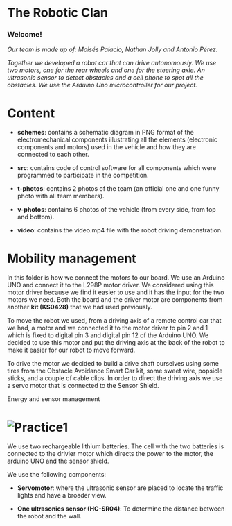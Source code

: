 The Robotic Clan
==
### Welcome! ###

*Our team is made up of: Moisés Palacio, Nathan Jolly and Antonio Pérez.*

*Together we developed a robot car that can drive autonomously. We use two motors, one for the rear wheels and one for the steering axle. An ultrasonic sensor to detect obstacles and a cell phone to spot all the obstacles. We use the Arduino Uno microcontroller for our project.*

Content
==
> 
- **schemes**: contains a schematic diagram in PNG format of the electromechanical components illustrating all the elements (electronic components and motors) used in the vehicle and how they are connected to each other.

- **src**: contains code of control software for all components which were programmed to participate in the competition.

- **t-photos**: contains 2 photos of the team (an official one and one funny photo with all team members).

- **v-photos**: contains 6 photos of the vehicle (from every side, from top and bottom).

- **video**: contains the video.mp4 file with the robot driving demonstration.

Mobility management
==

In this folder is how we connect the motors to our board. We use an Arduino UNO and connect it to the L298P motor driver. We considered using this motor driver because we find it easier to use and it has the input for the two motors we need. Both the board and the driver motor are components from another **kit (KS0428)** that we had used previously.

To move the robot we used, from a driving axis of a remote control car that we had, a motor and we connected it to the motor driver to pin 2 and 1 which is fixed to digital pin 3 and digital pin 12 of the Arduino UNO. We decided to use this motor and put the driving axis at the back of the robot to make it easier for our robot to move forward.

To drive the motor we decided to build a drive shaft ourselves using some tires from the Obstacle Avoidance Smart Car kit, some sweet wire, popsicle sticks, and a couple of cable clips. In order to direct the driving axis we use a servo motor that is connected to the Sensor Shield.

Energy and sensor management

![Practice1](https://youtu.be/11CiMEGIM24)
==

We use two rechargeable lithium batteries. The cell with the two batteries is connected to the drivier motor which directs the power to the motor, the arduino UNO and the sensor shield.

We use the following components:

- **Servomotor**: where the ultrasonic sensor are placed to locate the traffic lights and have a broader view.

- **One ultrasonics sensor (HC-SR04)**: To determine the distance between the robot and the wall.
